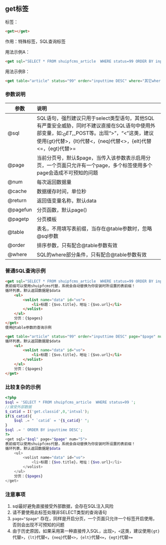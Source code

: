 ## get标签 

标签：

```html
<get></get>
```

作用：特殊标签，SQL查询标签

用法示例A：

```html
<get sql="SELECT * FROM shuipfcms_article  WHERE status=99 ORDER BY inputtime DESC" page="$page" num="5"> .. HTML ..</get> 
```

用法示例B：

```html
<get table="article" status="99" order="inputtime DESC" where="其它where部分条件" page="$page" num="5">.. HTML ..</get>
```

### 参数说明

参数	|说明
----- |:-----|
@sql	|SQL语句，强烈建议只用于select类型语句，其他SQL有严重安全威胁，同时不建议直接在SQL语句中使用外部变量，如:$_GET,$_POST等。出现“>”，“<”这类，建议使用{gt}代替>，{lt}代替<，{neq}代替<>，{elt}代替<=，{egt}代替>=
@page	|当前分页号，默认$page，当传入该参数表示启用分页，一个页面只允许有一个page，多个标签使用多个page会造成不可预知的问题
@num	|每次返回数据量
@cache	|数据缓存时间，单位秒
@return	|返回值变量名称，默认data
@pagefun	|分页函数，默认page()
@pagetp	|分页模板
@table	|表名，不用填写表前缀，当存在@table参数时，忽略@sql参数
@order	|排序参数，只有配合@table参数有效
@where	|SQL的where部分条件，只有配合@table参数有效

### 普通SQL查询示例

```html
<get sql="SELECT * FROM shuipfcms_article  WHERE status=99 ORDER BY inputtime DESC" page="$page" num="5">
表前缀可以使用shuipfcms代替，系统会自动替换为你安装时所设置的表前缀！
循环列表，默认返回数据是$data
    <ul>
        <volist name="data" id="vo">
            <li>标题：{$vo.title}，地址：{$vo.url}</li>
        </volist>
    </ul>
    分页：{$pages}
</get>
使用@table参数的查询示例

<get table="article" status="99" order="inputtime DESC" page="$page" num="5">
循环列表，默认返回数据是$data
    <ul>
        <volist name="data" id="vo">
            <li>标题：{$vo.title}，地址：{$vo.url}</li>
        </volist>
    </ul>
    分页：{$pages}
</get>
```

### 比较复杂的示例

```php 
<?php
$sql = 'SELECT * FROM shuipfcms_article  WHERE status=99 ';
//接受外部数据
$_catid = I('get.classid',0,'intval');
if($_catid){
    $sql .= " `catid` = '{$_catid}' ";
}
$sql .= ' ORDER BY inputtime DESC';
?>
<get sql="$sql" page="$page" num="5">
表前缀可以使用shuipfcms代替，系统会自动替换为你安装时所设置的表前缀！
循环列表，默认返回数据是$data
    <ul>
        <volist name="data" id="vo">
            <li>标题：{$vo.title}，地址：{$vo.url}</li>
        </volist>
    </ul>
    分页：{$pages}
</get>
```

### 注意事项

1. sql最好避免直接接受外部数据，会存在SQL注入风险
2. 请不要使用此标签处理非SELECT类型的查询语句
3. `page="$page"` 存在，同样是开启分页，一个页面只允许一个标签开启使用，否则会出现不可预知的问题
4. 由于历史原因，如果采用第一种直接传入SQL，出现`>`，`<`这类，建议使用`{gt}`代替`>`，`{lt}`代替`<`，`{neq}`代替`<>`，`{elt}`代替`<=`，`{egt}`代替`>=`